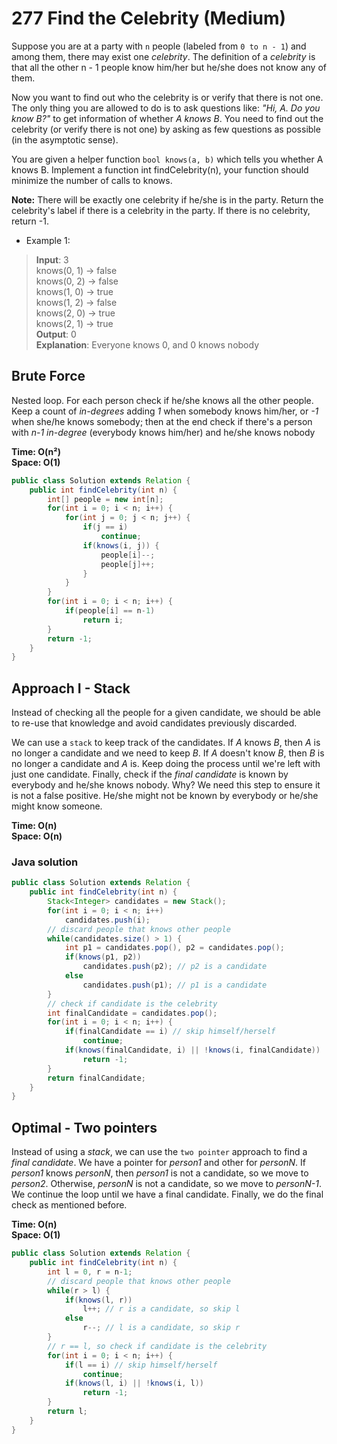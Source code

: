 # 277 Find the Celebrity (Medium)

Suppose you are at a party with `n` people (labeled from `0 to n - 1`) and among them, there may
exist one *celebrity*. The definition of a *celebrity* is that all the other n - 1 people know
him/her but he/she does not know any of them.

Now you want to find out who the celebrity is or verify that there is not one. The only thing you
are allowed to do is to ask questions like: *"Hi, A. Do you know B?"* to get information of whether
*A knows B*. You need to find out the celebrity (or verify there is not one) by asking as few
questions as possible (in the asymptotic sense).

You are given a helper function `bool knows(a, b)` which tells you whether A knows B. Implement a
function int findCelebrity(n), your function should minimize the number of calls to knows.

**Note:** There will be exactly one celebrity if he/she is in the party. Return the celebrity's
label if there is a celebrity in the party. If there is no celebrity, return -1.

- Example 1:
> **Input**: 3 <br>
> knows(0, 1) -> false <br>
> knows(0, 2) -> false <br>
> knows(1, 0) -> true <br>
> knows(1, 2) -> false <br>
> knows(2, 0) -> true <br>
> knows(2, 1) -> true <br>
> **Output**: 0 <br>
> **Explanation**: Everyone knows 0, and 0 knows nobody

## Brute Force
Nested loop. For each person check if he/she knows all the other people. Keep a count of 
*in-degrees* adding *1* when somebody knows him/her, or *-1* when she/he knows somebody; then at the
end check if there's a person with *n-1 in-degree* (everybody knows him/her) and he/she knows nobody

**Time: O(n²) <br> Space: O(1)**

```java
public class Solution extends Relation {
    public int findCelebrity(int n) {
        int[] people = new int[n];
        for(int i = 0; i < n; i++) {
            for(int j = 0; j < n; j++) {
                if(j == i)
                    continue;
                if(knows(i, j)) {
                    people[i]--;
                    people[j]++;
                }
            }
        }
        for(int i = 0; i < n; i++) {
            if(people[i] == n-1)
                return i;
        }
        return -1;
    }
}
```

## Approach I - Stack
Instead of checking all the people for a given candidate, we should be able to re-use that knowledge
and avoid candidates previously discarded. 

We can use a `stack` to keep track of the candidates. If *A* knows *B*, then *A* is no longer a
candidate and we need to keep *B*.  If *A* doesn't know *B*, then *B* is no longer a candidate and
*A* is. Keep doing the process until we're left with just one candidate. Finally, check if the
*final candidate* is known by everybody and he/she knows nobody. Why? We need this step to ensure
it is not a false positive. He/she might not be known by everybody or he/she might know someone.

**Time: O(n) <br> Space: O(n)**

### Java solution
```java
public class Solution extends Relation {
    public int findCelebrity(int n) {
        Stack<Integer> candidates = new Stack();
        for(int i = 0; i < n; i++)
            candidates.push(i);
        // discard people that knows other people
        while(candidates.size() > 1) {
            int p1 = candidates.pop(), p2 = candidates.pop();
            if(knows(p1, p2))
                candidates.push(p2); // p2 is a candidate
            else
                candidates.push(p1); // p1 is a candidate
        }
        // check if candidate is the celebrity
        int finalCandidate = candidates.pop();
        for(int i = 0; i < n; i++) {
            if(finalCandidate == i) // skip himself/herself
                continue;
            if(knows(finalCandidate, i) || !knows(i, finalCandidate))
                return -1;
        }
        return finalCandidate;
    }
}
```

## Optimal - Two pointers
Instead of using a *stack*, we can use the `two pointer` approach to find a *final candidate*. We
have a pointer for *person1* and other for *personN*. If *person1* knows *personN*, then *person1*
is not a candidate, so we move to *person2*. Otherwise, *personN* is not a candidate, so we move to
*personN-1*. We continue the loop until we have a final candidate. Finally, we do the final check
as mentioned before.

**Time: O(n) <br> Space: O(1)**

```java
public class Solution extends Relation {
    public int findCelebrity(int n) {
        int l = 0, r = n-1;
        // discard people that knows other people
        while(r > l) {
            if(knows(l, r))
                l++; // r is a candidate, so skip l
            else
                r--; // l is a candidate, so skip r
        }
        // r == l, so check if candidate is the celebrity
        for(int i = 0; i < n; i++) {
            if(l == i) // skip himself/herself
                continue;
            if(knows(l, i) || !knows(i, l))
                return -1;
        }
        return l;
    }
}
```